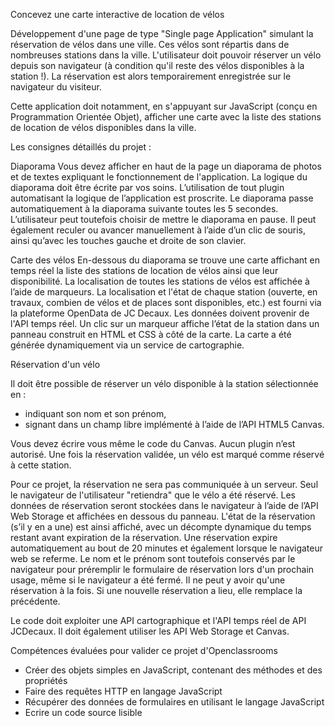 Concevez une carte interactive de location de vélos

Développement d'une page de type "Single page Application" simulant la réservation de vélos dans une ville. Ces vélos sont répartis dans de nombreuses stations dans la ville. L'utilisateur doit pouvoir réserver un vélo depuis son navigateur (à condition qu'il reste des vélos disponibles à la station !). La réservation est alors temporairement enregistrée sur le navigateur du visiteur.

Cette application doit notamment, en s'appuyant sur JavaScript (conçu en Programmation Orientée Objet), afficher une carte avec la liste des stations de location de vélos disponibles dans la ville. 


Les consignes détaillés du projet : 

Diaporama
Vous devez afficher en haut de la page un diaporama de photos et de textes expliquant le fonctionnement de l'application. La logique du diaporama doit être écrite par vos soins. L’utilisation de tout plugin automatisant la logique de l’application est proscrite.
Le diaporama passe automatiquement à la diaporama suivante toutes les 5 secondes. L’utilisateur peut toutefois choisir de mettre le diaporama en pause. Il peut également reculer ou avancer manuellement à l’aide d’un clic de souris, ainsi qu’avec les touches gauche et droite de son clavier.

Carte des vélos
En-dessous du diaporama se trouve une carte affichant en temps réel la liste des stations de location de vélos ainsi que leur disponibilité.  La localisation de toutes les stations de vélos est affichée à l’aide de marqueurs.
La localisation et l'état de chaque station (ouverte, en travaux, combien de vélos et de places sont disponibles, etc.) est fourni via la plateforme OpenData de JC Decaux.
Les données doivent provenir de l'API temps réel.
Un clic sur un marqueur affiche l’état de la station dans un panneau construit en HTML et CSS à côté de la carte. 
La carte a été générée dynamiquement via un service de cartographie. 


Réservation d'un vélo

Il doit être possible de réserver un vélo disponible à la station sélectionnée en :
- indiquant son nom et son prénom,
- signant dans un champ libre implémenté à l’aide de l’API HTML5 Canvas.

Vous devez écrire vous même le code du Canvas. Aucun plugin n’est autorisé. 
Une fois la réservation validée,  un vélo est marqué comme réservé à cette station.

Pour ce projet, la réservation ne sera pas communiquée à un serveur. Seul le navigateur de l'utilisateur "retiendra" que le vélo a été réservé.
Les données de réservation seront stockées dans le navigateur à l’aide de l’API Web Storage et affichées en dessous du panneau. L'état de la réservation (s’il y en a une) est ainsi affiché, avec un décompte dynamique du temps restant avant expiration de la réservation.
Une réservation expire automatiquement au bout de 20 minutes et également lorsque le navigateur web se referme.
Le nom et le prénom sont toutefois conservés par le navigateur pour préremplir le formulaire de réservation lors d'un prochain usage, même si le navigateur a été fermé.
Il ne peut y avoir qu'une réservation à la fois. Si une nouvelle réservation a lieu, elle remplace la précédente.

Le code doit exploiter une API cartographique et l'API temps réel de API JCDecaux. Il doit également utiliser les API Web Storage et Canvas.


Compétences évaluées pour valider ce projet d'Openclassrooms
- Créer des objets simples en JavaScript, contenant des méthodes et des propriétés
- Faire des requêtes HTTP en langage JavaScript
- Récupérer des données de formulaires en utilisant le langage JavaScript
- Ecrire un code source lisible

